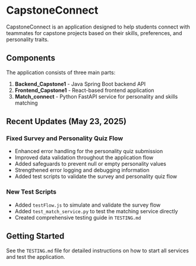 # CapstoneConnect

CapstoneConnect is an application designed to help students connect with teammates for capstone projects based on their skills, preferences, and personality traits.

## Components

The application consists of three main parts:
1. **Backend_Capstone1** - Java Spring Boot backend API
2. **Frontend_Capstone1** - React-based frontend application
3. **Match_connect** - Python FastAPI service for personality and skills matching

## Recent Updates (May 23, 2025)

### Fixed Survey and Personality Quiz Flow
- Enhanced error handling for the personality quiz submission
- Improved data validation throughout the application flow
- Added safeguards to prevent null or empty personality values
- Strengthened error logging and debugging information
- Added test scripts to validate the survey and personality quiz flow

### New Test Scripts
- Added `testFlow.js` to simulate and validate the survey flow
- Added `test_match_service.py` to test the matching service directly
- Created comprehensive testing guide in `TESTING.md`

## Getting Started

See the `TESTING.md` file for detailed instructions on how to start all services and test the application.